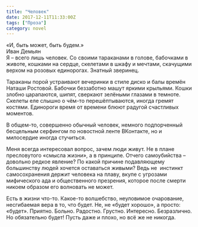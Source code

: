 ```yaml
---
title: "Человек"
date: 2017-12-11T11:33:00Z
tags: ["Проза"]
category: novel
---
```


«И, быть может, быть будем.»  
Иван Демьян  
Я – всего лишь человек. Со своими тараканами в голове, бабочками в животе, кошками на сердце, скелетами в шкафу и мечтами, скачущими верхом на розовых единорогах. Знатный зверинец.

Тараканы порой устраивают вечеринки в стиле диско и балы времён Наташи Ростовой. Бабочки беззаботно машут яркими крыльями. Кошки злобно царапаются, шипят, сверкают зелёными глазами в темноте. Скелеты еле слышно о чём-то перешёптываются, иногда гремят костями. Единороги время от времени блюют радугой счастливых моментов.

В общем-то, совершенно обычный человек, немного подпорченный бесцельным серфингом по новостной ленте ВКонтакте, но и милосердие иногда стучиться.

Меня всегда интересовал вопрос, зачем люди живут. Не в плане пресловутого «смысла жизни», а в принципе. Отчего самоубийства – довольно редкое явление? По какой причине подавляющему большинству людей хочется оставаться живыми? Ведь не  инстинкт самосохранения держит человека на плаву, вкупе с угрозами мифического ада и общественного презрения, которое после смерти никоем образом его волновать не может.

Есть в жизни что-то. Какое-то волшебство, неуловимое очарование, несгибаемая вера в то, что будет. Не, не «будет хорошо», а просто: «будет». Приятно. Больно. Радостно. Грустно. Интересно. Безразлично. Но обязательно будет! Пусть даже и плохо, но всё же не никогда.  
